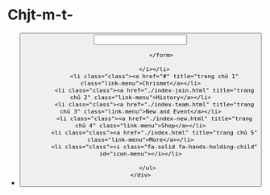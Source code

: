 # Chjt-m-t-
<!DOCTYPE html>
<html lang="en">
<head>
    <meta charset="UTF-8">
    <meta http-equiv="X-UA-Compatible" content="IE=edge">
    <meta name="viewport" content="width=device-width, initial-scale=1.0">
    <title>chrismet</title>
</head>
<body>
    <div id="menu-top">
        <ul class="list">
            <li class="class" id="search">
                <form action="" id="search-box">
                    <button class="search-btn"><i></i>
                    <input class="search-text" type="text" required>
                    
                </form>
             
            </i></li>
            <li class="class"><a href="#" title="trang chủ 1" class="link-menu">Chrismet</a></li>
            <li class="class"><a href="./index-join.html" title="trang chủ 2" class="link-menu">History</a></li>
            <li class="class"><a href="./index-team.html" title="trang chủ 3" class="link-menu">New and Event</a></li>
            <li class="class"><a href="./index-new.html" title="trang chủ 4" class="link-menu">Shop</a></li>
            <li class="class"><a href="./index.html" title="trang chủ 5" class="link-menu">More</a></li>
            <li class="class"><i class="fa-solid fa-hands-holding-child" id="icon-menu"></i></li>
            
        </ul>
    </div>
</body>
<div id="banner">
    <div class="your-class">
      </div>
</div>
</html>

